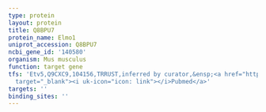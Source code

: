 ```yaml
---
type: protein
layout: protein
title: Q8BPU7
protein_name: Elmo1
uniprot_accession: Q8BPU7
ncbi_gene_id: '140580'
organism: Mus musculus
function: target gene
tfs: 'Etv5,Q9CXC9,104156,TRRUST,inferred by curator,&ensp;<a href="https://www.ncbi.nlm.nih.gov/pubmed/?term=16377631%5Buid%5D"
  target="_blank"><i uk-icon="icon: link"></i>Pubmed</a>'
targets: ''
binding_sites: ''
---
```

